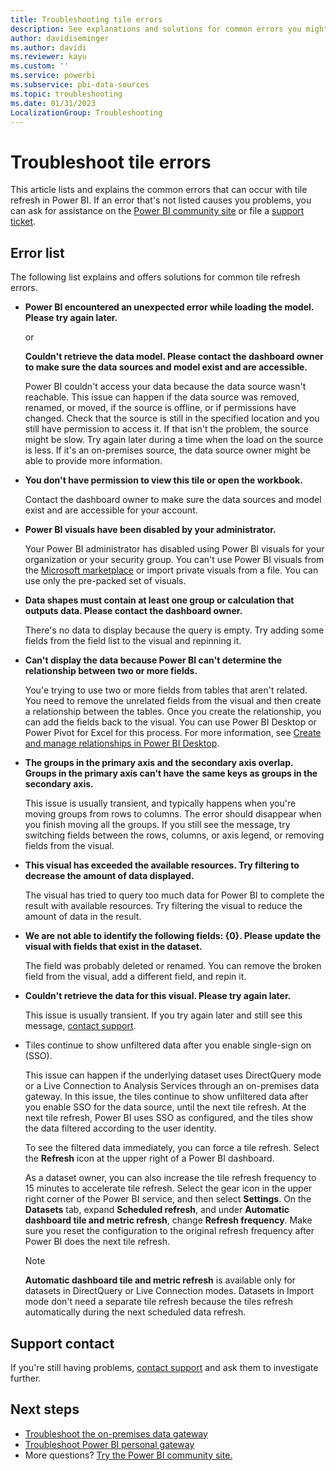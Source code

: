 ```yaml
---
title: Troubleshooting tile errors
description: See explanations and solutions for common errors you might see with tile refresh in Power BI.
author: davidiseminger
ms.author: davidi
ms.reviewer: kayu
ms.custom: ''
ms.service: powerbi
ms.subservice: pbi-data-sources
ms.topic: troubleshooting
ms.date: 01/31/2023
LocalizationGroup: Troubleshooting
---
```

# Troubleshoot tile errors

This article lists and explains the common errors that can occur with tile refresh in Power BI. If an error that's not listed causes you problems, you can ask for assistance on the [Power BI community site](https://community.powerbi.com/) or file a [support ticket](https://powerbi.microsoft.com/support).

## Error list

The following list explains and offers solutions for common tile refresh errors.

- **Power BI encountered an unexpected error while loading the model. Please try again later.**

  or

  **Couldn't retrieve the data model. Please contact the dashboard owner to make sure the data sources and model exist and are accessible.**

  Power BI couldn't access your data because the data source wasn't reachable. This issue can happen if the data source was removed, renamed, or moved, if the source is offline, or if permissions have changed. Check that the source is still in the specified location and you still have permission to access it. If that isn't the problem, the source might be slow. Try again later during a time when the load on the source is less. If it's an on-premises source, the data source owner might be able to provide more information.

- **You don't have permission to view this tile or open the workbook.**

  Contact the dashboard owner to make sure the data sources and model exist and are accessible for your account.

- **Power BI visuals have been disabled by your administrator.**

  Your Power BI administrator has disabled using Power BI visuals for your organization or your security group. You can't use Power BI visuals from the [Microsoft marketplace](https://appsource.microsoft.com/marketplace/apps?page=1&product=power-bi-visuals) or import private visuals from a file. You can use only the pre-packed set of visuals.

- **Data shapes must contain at least one group or calculation that outputs data. Please contact the dashboard owner.**

  There's no data to display because the query is empty. Try adding some fields from the field list to the visual and repinning it.

- **Can't display the data because Power BI can't determine the relationship between two or more fields.**

  You'e trying to use two or more fields from tables that aren't related. You need to remove the unrelated fields from the visual and then create a relationship between the tables. Once you create the relationship, you can add the fields back to the visual. You can use Power BI Desktop or Power Pivot for Excel for this process. For more information, see [Create and manage relationships in Power BI Desktop](../transform-model/desktop-create-and-manage-relationships.md).

- **The groups in the primary axis and the secondary axis overlap. Groups in the primary axis can't have the same keys as groups in the secondary axis.**

  This issue is usually transient, and typically happens when you're moving groups from rows to columns. The error should disappear when you finish moving all the groups. If you still see the message, try switching fields between the rows, columns, or axis legend, or removing fields from the visual.

- **This visual has exceeded the available resources. Try filtering to decrease the amount of data displayed.**

  The visual has tried to query too much data for Power BI to complete the result with available resources. Try filtering the visual to reduce the amount of data in the result.

- **We are not able to identify the following fields: {0}. Please update the visual with fields that exist in the dataset.**

  The field was probably deleted or renamed. You can remove the broken field from the visual, add a different field, and repin it.

- **Couldn't retrieve the data for this visual. Please try again later.**

  This issue is usually transient. If you try again later and still see this message, [contact support](https://support.powerbi.com).

- Tiles continue to show unfiltered data after you enable single-sign on (SSO).

  This issue can happen if the underlying dataset uses DirectQuery mode or a Live Connection to Analysis Services through an on-premises data gateway. In this issue, the tiles continue to show unfiltered data after you enable SSO for the data source, until the next tile refresh. At the next tile refresh, Power BI uses SSO as configured, and the tiles show the data filtered according to the user identity.

  To see the filtered data immediately, you can force a tile refresh. Select the **Refresh** icon at the upper right of a Power BI dashboard.

  As a dataset owner, you can also increase the tile refresh frequency to 15 minutes to accelerate tile refresh. Select the gear icon in the upper right corner of the Power BI service, and then select **Settings**. On the **Datasets** tab, expand **Scheduled refresh**, and under **Automatic dashboard tile and metric refresh**, change **Refresh frequency**. Make sure you reset the configuration to the original refresh frequency after Power BI does the next tile refresh.

  > [!NOTE]
  > **Automatic dashboard tile and metric refresh** is available only for datasets in DirectQuery or Live Connection modes. Datasets in Import mode don't need a separate tile refresh because the tiles refresh automatically during the next scheduled data refresh.

## Support contact

If you're still having problems, [contact support](https://support.powerbi.com) and ask them to investigate further.

## Next steps

- [Troubleshoot the on-premises data gateway](service-gateway-onprem-tshoot.md)
- [Troubleshoot Power BI personal gateway](service-admin-troubleshooting-power-bi-personal-gateway.md)
- More questions? [Try the Power BI community site.](https://community.powerbi.com)
